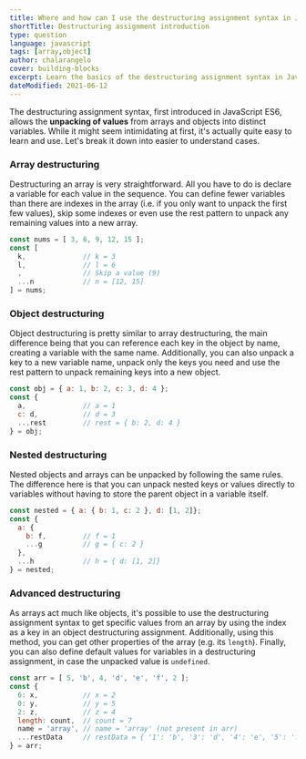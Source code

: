```yaml
---
title: Where and how can I use the destructuring assignment syntax in JavaScript?
shortTitle: Destructuring assignment introduction
type: question
language: javascript
tags: [array,object]
author: chalarangelo
cover: building-blocks
excerpt: Learn the basics of the destructuring assignment syntax in JavaScript ES6 and improve your code with this easy guide.
dateModified: 2021-06-12
---
```


The destructuring assignment syntax, first introduced in JavaScript ES6, allows the **unpacking of values** from arrays and objects into distinct variables. While it might seem intimidating at first, it's actually quite easy to learn and use. Let's break it down into easier to understand cases.

### Array destructuring

Destructuring an array is very straightforward. All you have to do is declare a variable for each value in the sequence. You can define fewer variables than there are indexes in the array (i.e. if you only want to unpack the first few values), skip some indexes or even use the rest pattern to unpack any remaining values into a new array.

```js
const nums = [ 3, 6, 9, 12, 15 ];
const [
  k,              // k = 3
  l,              // l = 6
  ,               // Skip a value (9)
  ...n            // n = [12, 15]
] = nums;
```

### Object destructuring

Object destructuring is pretty similar to array destructuring, the main difference being that you can reference each key in the object by name, creating a variable with the same name. Additionally, you can also unpack a key to a new variable name, unpack only the keys you need and use the rest pattern to unpack remaining keys into a new object.

```js
const obj = { a: 1, b: 2, c: 3, d: 4 };
const {
  a,              // a = 1
  c: d,           // d = 3
  ...rest         // rest = { b: 2, d: 4 }
} = obj;
```

### Nested destructuring

Nested objects and arrays can be unpacked by following the same rules. The difference here is that you can unpack nested keys or values directly to variables without having to store the parent object in a variable itself.

```js
const nested = { a: { b: 1, c: 2 }, d: [1, 2]};
const {
  a: {
    b: f,         // f = 1
    ...g          // g = { c: 2 }
  },
  ...h            // h = { d: [1, 2]}
} = nested;
```

### Advanced destructuring

As arrays act much like objects, it's possible to use the destructuring assignment syntax to get specific values from an array by using the index as a key in an object destructuring assignment. Additionally, using this method, you can get other properties of the array (e.g. its `length`). Finally, you can also define default values for variables in a destructuring assignment, in case the unpacked value is `undefined`.

```js
const arr = [ 5, 'b', 4, 'd', 'e', 'f', 2 ];
const {
  6: x,           // x = 2
  0: y,           // y = 5
  2: z,           // z = 4
  length: count,  // count = 7
  name = 'array', // name = 'array' (not present in arr)
  ...restData     // restData = { '1': 'b', '3': 'd', '4': 'e', '5': 'f' }
} = arr;
```
